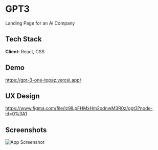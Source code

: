 
# GPT3
Landing Page for an Ai Company
## Tech Stack

**Client:** React, CSS



## Demo
https://gpt-3-one-topaz.vercel.app/


## UX Design
https://www.figma.com/file/lz9lLpFHMxHm2odnwM3R0z/gpt3?node-id=0%3A1
## Screenshots

![App Screenshot](https://snipboard.io/SGflJ6.jpg)

